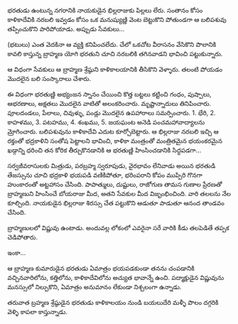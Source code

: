 ﻿భరతుడు ఉంటున్న నగరానికి నాయకుడైన భిల్లరాజుకు పిల్లలు లేరు. సంతానం కోసం కాళికాదేవికి నరబలి ఇవ్వడం కోసం ఒక మనుష్యుణ్ణి వెంట బెట్టుకొని పోతుండగా ఆ బలిపశువు తప్పించుకొని పారిపోయాడు. అప్పుడు సేవకులు… 

(భటులు) ఎంత వెదకినా ఆ వ్యక్తి కనిపించలేదు. చేలో ఒకచోట వీరాసనం వేసికొని పొలానికి కావలి కాస్తున్న బ్రాహ్మణ యోగి భరతుని చూచి నరబలికి తగినవాడని భావించి పట్టుకున్నారు. 

ఆ విధంగా సేవకులు ఆ బ్రాహ్మణ శ్రేష్ఠుని కాళికాలయానికి తీసికొని వెళ్ళారు. తలంటి పోయడం మొదలైన బలి సంస్కారాలు చేశారు. 

ఈ విధంగా భరతుణ్ణి అభ్యంజన స్నానం చేయించి కొత్త బట్టలు కట్టించి గంధం, పుష్పాలు, ఆభరణాలు, అక్షతలు మొదలైన వాటితో అలంకరించారు. మృష్టాన్నాదులు తినిపించారు. పూలదండలు, పేలాలు, చివుళ్ళు, పండ్లు మొదలైన ఉపహారాలు సమర్పించారు. 1. భేరి, 2. కాహళము, 3. పటహము, 4. శంఖము, 5. జయఘంట అనెడి పంచమహావాద్యాలను మ్రోగించారు. బలిపశువును కాళికాదేవి ఎదుట కూర్చోబెట్టారు. ఆ భిల్లరాజు నరబలి ఇచ్చి ఆ రక్తంతో భద్రకాళిని సంతోష పెట్టాలని భావించి, కాళికా మంత్రంతో మంత్రితమైన భయంకరమైన ఖడ్గాన్ని ధరించి తన కోరిక తీర్చుకొనడానికి ఆ భరతుణ్ణి హింసించడానికి సిద్ధపడగా… 

సర్వజీవరాసులకు మిత్రుడు, పరబ్రహ్మ స్వరూపుడు, వైరభావం లేనివాడు అయిన భరతుడి తేజస్సును చూచి భద్రకాళి భయపడి వణికిపోతూ, భరింపరాని కోపం ముప్పిరి గొనగా హుంకారంతో అట్టహాసం చేసింది. పాపాత్ములు, దుష్టులు, రాజోగుణ తామస గుణాల ప్రేరణతో బ్రాహ్మణుని హింసించే బోయరాజు మీద, అతని సేవకుల మీద విజృంభించింది. వారి తలలను నేల కూల్చింది. నాయకుడైన భిల్లరాజు శిరస్సు చేత పట్టుకొని ఆడుతూ పాడుతూ ఆనంద తాండవం చేసింది. 

బ్రాహ్మణులలో విష్ణువు ఉంటాడు. అందువల్ల లోకంలో ఎవరైనా సరే వారికి కీడు తలపెడితే తప్పక చెడిపోతారు. 

ఇంకా… 

ఆ బ్రాహ్మణ కుమారుడైన భరతుడు ఏమాత్రం భయపడకుండా తనను చంపడానికి వచ్చినవారిలోను, కత్తిలోను, కాళికాదేవిలోను అచ్యుత భావాన్నే ఉంచి. పద్మాక్షుడైన విష్ణువును మనస్సులో నిల్పుకొని, ఏమాత్రం అనుమానం లేకుండా నిశ్చలంగా ఉన్నాడు. 

తరువాత బ్రహ్మణ శ్రేష్ఠుడైన భరతుడు కాళికాలయం నుండి బయలుదేరి మళ్ళీ పొలం దగ్గరికి వెళ్ళి కాపలా కాస్తున్నాడు. 

